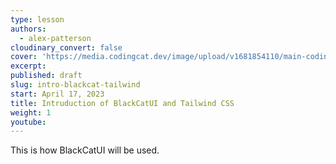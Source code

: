 ```yaml
---
type: lesson
authors:
  - alex-patterson
cloudinary_convert: false
cover: 'https://media.codingcat.dev/image/upload/v1681854110/main-codingcatdev-photo/courses/sveltekit-firebase/SvelteFirebase_02.png'
excerpt:
published: draft
slug: intro-blackcat-tailwind
start: April 17, 2023
title: Intruduction of BlackCatUI and Tailwind CSS
weight: 1
youtube:
---
```


This is how BlackCatUI will be used.

